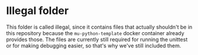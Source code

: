 # Illegal folder
This folder is called illegal, since it contains files that actually shouldn't be in this repository because the `mu-python-template` docker container already provides those. The files are currently still required for running the unittest or for making debugging easier, so that's why we've still included them.